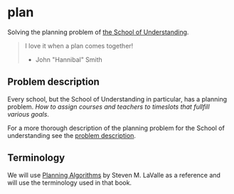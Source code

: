 # plan
Solving the planning problem of [the School of Understanding][school].

> I love it when a plan comes together!
> - John "Hannibal" Smith

## Problem description
Every school, but the School of Understanding in particular, has a planning problem. _How to assign courses and teachers to timeslots that fullfill various goals_.

For a more thorough description of the planning problem for the School of understanding see the [problem description][problem].

## Terminology
We will use [Planning Algorithms][lavalle] by Steven M. LaValle as a reference and will use the terminology used in that book.

[school]: https://www.schoolofunderstanding.nl/
[problem]: https://github.com/fifth-postulate/plan/blob/master/problem-description.md
[lavalle]: http://planning.cs.uiuc.edu/booka4.pdf
